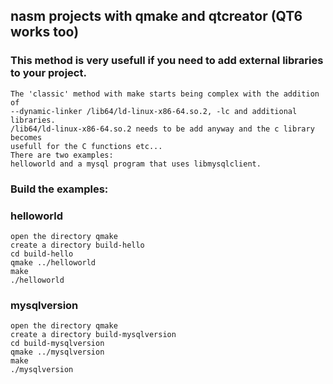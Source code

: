 ## nasm projects with qmake and qtcreator (QT6 works too)

### This method is very usefull if you need to add external libraries to your project.
    The 'classic' method with make starts being complex with the addition of
    --dynamic-linker /lib64/ld-linux-x86-64.so.2, -lc and additional libraries.
    /lib64/ld-linux-x86-64.so.2 needs to be add anyway and the c library becomes
    usefull for the C functions etc...
    There are two examples:
    helloworld and a mysql program that uses libmysqlclient.

### Build the examples:
### helloworld
    open the directory qmake
    create a directory build-hello
    cd build-hello
    qmake ../helloworld
    make
    ./helloworld

### mysqlversion
    open the directory qmake
    create a directory build-mysqlversion
    cd build-mysqlversion
    qmake ../mysqlversion
    make
    ./mysqlversion
